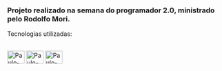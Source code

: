 ### Projeto realizado na semana do programador 2.0, ministrado pelo Rodolfo Mori.
Tecnologias utilizadas:
<div style="display: inline_block"><br>
  <img align="center" alt="Paulo-HTML" height="30" width="40" src="https://cdn.jsdelivr.net/gh/devicons/devicon/icons/html5/html5-original.svg" />
  <img align="center" alt="Paulo-CSS" height="30" width="40" src="https://cdn.jsdelivr.net/gh/devicons/devicon/icons/css3/css3-original.svg" />
 <img align="center" alt="Paulo-Js" height="30" width="40" src="https://cdn.jsdelivr.net/gh/devicons/devicon/icons/javascript/javascript-original.svg" /> 
</div>
